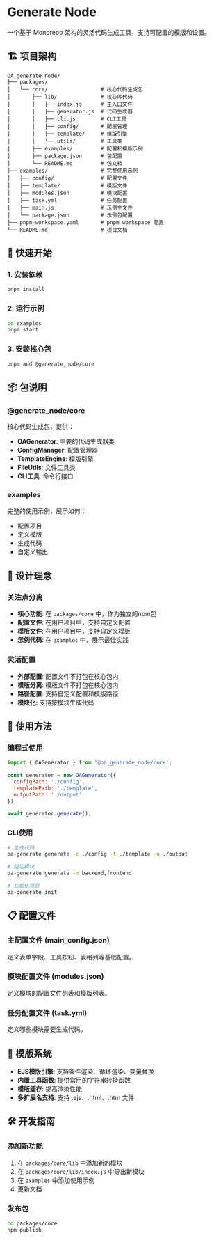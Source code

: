 # Generate Node

一个基于 Monorepo 架构的灵活代码生成工具，支持可配置的模版和设置。

## 🏗️ 项目架构

```
OA_generate_node/
├── packages/
│   └── core/                 # 核心代码生成包
│       ├── lib/              # 核心库代码
│       │   ├── index.js      # 主入口文件
│       │   ├── generator.js  # 代码生成器
│       │   ├── cli.js        # CLI工具
│       │   ├── config/       # 配置管理
│       │   ├── template/     # 模版引擎
│       │   └── utils/        # 工具类
│       ├── examples/         # 配置和模版示例
│       ├── package.json      # 包配置
│       └── README.md         # 包文档
├── examples/                 # 完整使用示例
│   ├── config/               # 配置文件
│   ├── template/             # 模版文件
│   ├── modules.json          # 模块配置
│   ├── task.yml              # 任务配置
│   ├── main.js               # 示例主文件
│   └── package.json          # 示例包配置
├── pnpm-workspace.yaml       # pnpm workspace 配置
└── README.md                 # 项目文档
```

## 🚀 快速开始

### 1. 安装依赖

```bash
pnpm install
```

### 2. 运行示例

```bash
cd examples
pnpm start
```

### 3. 安装核心包

```bash
pnpm add @generate_node/core
```

## 📦 包说明

### @generate_node/core

核心代码生成包，提供：

- **OAGenerator**: 主要的代码生成器类
- **ConfigManager**: 配置管理器
- **TemplateEngine**: 模版引擎
- **FileUtils**: 文件工具类
- **CLI工具**: 命令行接口

### examples

完整的使用示例，展示如何：

- 配置项目
- 定义模版
- 生成代码
- 自定义输出

## 🎯 设计理念

### 关注点分离

- **核心功能**: 在 `packages/core` 中，作为独立的npm包
- **配置文件**: 在用户项目中，支持自定义配置
- **模版文件**: 在用户项目中，支持自定义模版
- **示例代码**: 在 `examples` 中，展示最佳实践

### 灵活配置

- **外部配置**: 配置文件不打包在核心包内
- **模版分离**: 模版文件不打包在核心包内
- **路径配置**: 支持自定义配置和模版路径
- **模块化**: 支持按模块生成代码

## 🔧 使用方法

### 编程式使用

```javascript
import { OAGenerator } from '@oa_generate_node/core';

const generator = new OAGenerator({
  configPath: './config',
  templatePath: './template',
  outputPath: './output'
});

await generator.generate();
```

### CLI使用

```bash
# 生成代码
oa-generate generate -c ./config -t ./template -o ./output

# 指定模块
oa-generate generate -m backend,frontend

# 初始化项目
oa-generate init
```

## 📋 配置文件

### 主配置文件 (main_config.json)

定义表单字段、工具按钮、表格列等基础配置。

### 模块配置文件 (modules.json)

定义模块的配置文件列表和模版列表。

### 任务配置文件 (task.yml)

定义哪些模块需要生成代码。

## 🎨 模版系统

- **EJS模版引擎**: 支持条件渲染、循环渲染、变量替换
- **内置工具函数**: 提供常用的字符串转换函数
- **模版缓存**: 提高渲染性能
- **多扩展名支持**: 支持 .ejs、.html、.htm 文件

## 🛠️ 开发指南

### 添加新功能

1. 在 `packages/core/lib` 中添加新的模块
2. 在 `packages/core/lib/index.js` 中导出新模块
3. 在 `examples` 中添加使用示例
4. 更新文档

### 发布包

```bash
cd packages/core
npm publish
```